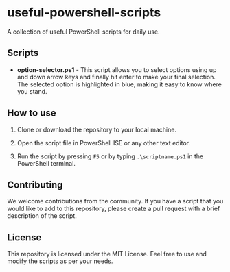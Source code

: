 # useful-powershell-scripts

A collection of useful PowerShell scripts for daily use.

## Scripts

- **option-selector.ps1** -
  This script allows you to select options using up and down arrow keys and finally hit enter to make your final selection. The selected option is highlighted in blue, making it easy to know where you stand.

## How to use

1. Clone or download the repository to your local machine.

2. Open the script file in PowerShell ISE or any other text editor.

3. Run the script by pressing `F5` or by typing `.\scriptname.ps1` in the PowerShell terminal.

## Contributing

We welcome contributions from the community. If you have a script that you would like to add to this repository, please create a pull request with a brief description of the script.

## License

This repository is licensed under the MIT License. Feel free to use and modify the scripts as per your needs.
